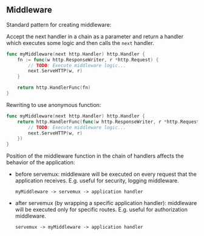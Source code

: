 ## Middleware

Standard pattern for creating middleware:

Accept the next handler in a chain as a parameter and return a handler which executes some logic and then calls the `next` handler.

```go
func myMiddleware(next http.Handler) http.Handler {
    fn := func(w http.ResponseWriter, r *http.Request) {
        // TODO: Execute middleware logic...
        next.ServeHTTP(w, r)
    }

    return http.HandlerFunc(fn)
}
```

Rewriting to use anonymous function:
```go
func myMiddleware(next http.Handler) http.Handler {
    return http.HandlerFunc(func(w http.ResponseWriter, r *http.Request) {
        // TODO: Execute middleware logic...
        next.ServeHTTP(w, r)
    })
}
```

Position of the middleware function in the chain of handlers affects the behavior of the application:
- before servemux: middleware will be executed on every request that the application receives. E.g. useful for security, logging middleware.
    ```
    myMiddleware -> servemux -> application handler
    ```
- after servemux (by wrapping a specific application handler): middleware will be executed only for specific routes. E.g. useful for authorization middleware.
    ```
    servemux -> myMiddleware -> application handler
    ```
